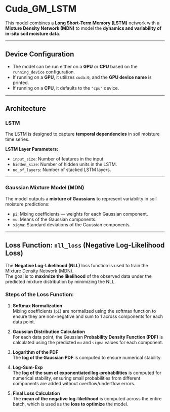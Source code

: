 # Cuda_GM_LSTM

This model combines a **Long Short-Term Memory (LSTM)** network with a **Mixture Density Network (MDN)** to model the **dynamics and variability of in-situ soil moisture data**.

---

## Device Configuration

- The model can be run either on a **GPU** or **CPU** based on the `running_device` configuration.
- If running on a **GPU**, it utilizes `cuda:0`, and the **GPU device name** is printed.
- If running on a **CPU**, it defaults to the `"cpu"` device.

---

## Architecture

### LSTM

The LSTM is designed to capture **temporal dependencies** in soil moisture time series.

**LSTM Layer Parameters:**

- `input_size`: Number of features in the input.
- `hidden_size`: Number of hidden units in the LSTM.
- `no_of_layers`: Number of stacked LSTM layers.

---

### Gaussian Mixture Model (MDN)

The model outputs a **mixture of Gaussians** to represent variability in soil moisture predictions:

- `pi`: Mixing coefficients — weights for each Gaussian component.
- `mu`: Means of the Gaussian components.
- `sigma`: Standard deviations of the Gaussian components.

---

## Loss Function: `nll_loss` (Negative Log-Likelihood Loss)

The **Negative Log-Likelihood (NLL)** loss function is used to train the Mixture Density Network (MDN).  
The goal is to **maximize the likelihood** of the observed data under the predicted mixture distribution by minimizing the NLL.

### Steps of the Loss Function:

1. **Softmax Normalization**  
   Mixing coefficients (`pi`) are normalized using the softmax function to ensure they are non-negative and sum to 1 across components for each data point.

2. **Gaussian Distribution Calculation**  
   For each data point, the Gaussian **Probability Density Function (PDF)** is calculated using the predicted `mu` and `sigma` values for each component.

3. **Logarithm of the PDF**  
   The **log of the Gaussian PDF** is computed to ensure numerical stability.

4. **Log-Sum-Exp**  
   The **log of the sum of exponentiated log-probabilities** is computed for numerical stability, ensuring small probabilities from different components are added without overflow/underflow errors.

5. **Final Loss Calculation**  
   The **mean of the negative log-likelihood** is computed across the entire batch, which is used as the **loss to optimize** the model.
